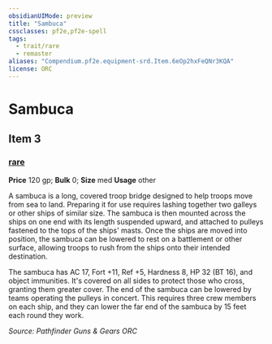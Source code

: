 ```yaml
---
obsidianUIMode: preview
title: "Sambuca"
cssclasses: pf2e,pf2e-spell
tags:
  - trait/rare
  - remaster
aliases: "Compendium.pf2e.equipment-srd.Item.6eOp2hxFeQNr3KQA"
license: ORC
---
```

# Sambuca
## Item 3
### [rare](rare "Rare Rarity Trait")


**Price** 120 gp; 
**Bulk** 0; **Size** med
**Usage** other

A sambuca is a long, covered troop bridge designed to help troops move from sea to land. Preparing it for use requires lashing together two galleys or other ships of similar size. The sambuca is then mounted across the ships on one end with its length suspended upward, and attached to pulleys fastened to the tops of the ships' masts. Once the ships are moved into position, the sambuca can be lowered to rest on a battlement or other surface, allowing troops to rush from the ships onto their intended destination.

The sambuca has AC 17, Fort +11, Ref +5, Hardness 8, HP 32 (BT 16), and object immunities. It's covered on all sides to protect those who cross, granting them greater cover. The end of the sambuca can be lowered by teams operating the pulleys in concert. This requires three crew members on each ship, and they can lower the far end of the sambuca by 15 feet each round they work.

*Source: Pathfinder Guns & Gears*
*ORC*